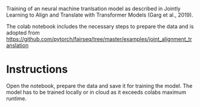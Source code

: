 Training of an neural machine tranlsation model as described in Jointly Learning to Align and Translate with Transformer Models (Garg et al., 2019).

The colab notebook includes the necessary steps to prepare the data and is adopted from https://github.com/pytorch/fairseq/tree/master/examples/joint_alignment_translation

# Instructions 
Open the notebook, prepare the data and save it for training the model.
The model has to be trained locally or in cloud as it exceeds colabs maximum runtime.
